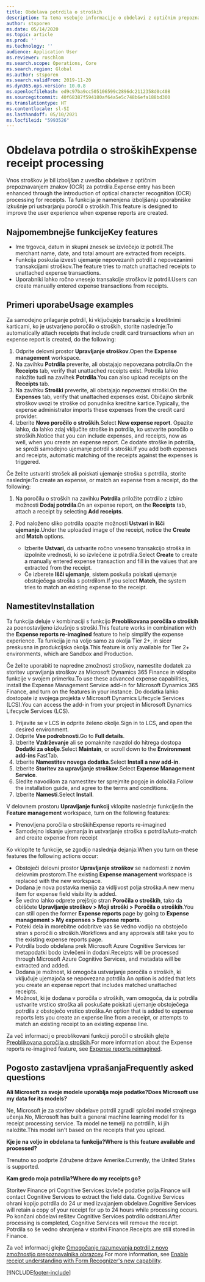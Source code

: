 ```yaml
---
title: Obdelava potrdila o stroških
description: Ta tema vsebuje informacije o obdelavi z optičnim prepoznavanjem znakov (OCR) za potrdila. Ta funkcija je namenjena izboljšanju uporabniške izkušnje pri ustvarjanju poročil o stroških v storitvi Microsoft Dynamics 365 Finance.
author: stsporen
ms.date: 05/14/2020
ms.topic: article
ms.prod: ''
ms.technology: ''
audience: Application User
ms.reviewer: roschlom
ms.search.scope: Operations, Core
ms.search.region: Global
ms.author: stsporen
ms.search.validFrom: 2019-11-20
ms.dyn365.ops.version: 10.0.8
ms.openlocfilehash: ed9c97ba9cc505106599c2896dc2112358d0c408
ms.sourcegitcommit: 40f68387f594180af64a5e5c748b6efa188bd300
ms.translationtype: HT
ms.contentlocale: sl-SI
ms.lasthandoff: 05/10/2021
ms.locfileid: "5993526"
---
```

# <a name="expense-receipt-processing"></a><span data-ttu-id="5880a-104">Obdelava potrdila o stroških</span><span class="sxs-lookup"><span data-stu-id="5880a-104">Expense receipt processing</span></span>

<span data-ttu-id="5880a-105">Vnos stroškov je bil izboljšan z uvedbo obdelave z optičnim prepoznavanjem znakov (OCR) za potrdila.</span><span class="sxs-lookup"><span data-stu-id="5880a-105">Expense entry has been enhanced through the introduction of optical character recognition (OCR) processing for receipts.</span></span> <span data-ttu-id="5880a-106">Ta funkcija je namenjena izboljšanju uporabniške izkušnje pri ustvarjanju poročil o stroških.</span><span class="sxs-lookup"><span data-stu-id="5880a-106">This feature is designed to improve the user experience when expense reports are created.</span></span>

## <a name="key-features"></a><span data-ttu-id="5880a-107">Najpomembnejše funkcije</span><span class="sxs-lookup"><span data-stu-id="5880a-107">Key features</span></span>

- <span data-ttu-id="5880a-108">Ime trgovca, datum in skupni znesek se izvlečejo iz potrdil.</span><span class="sxs-lookup"><span data-stu-id="5880a-108">The merchant name, date, and total amount are extracted from receipts.</span></span>
- <span data-ttu-id="5880a-109">Funkcija poskuša izvesti ujemanje nepovezanih potrdil z nepovezanimi transakcijami stroškov.</span><span class="sxs-lookup"><span data-stu-id="5880a-109">The feature tries to match unattached receipts to unattached expense transactions.</span></span>
- <span data-ttu-id="5880a-110">Uporabniki lahko ročno vnesejo transakcije stroškov iz potrdil.</span><span class="sxs-lookup"><span data-stu-id="5880a-110">Users can create manually entered expense transactions from receipts.</span></span>

## <a name="usage-examples"></a><span data-ttu-id="5880a-111">Primeri uporabe</span><span class="sxs-lookup"><span data-stu-id="5880a-111">Usage examples</span></span>

<span data-ttu-id="5880a-112">Za samodejno prilaganje potrdil, ki vključujejo transakcije s kreditnimi karticami, ko je ustvarjeno poročilo o stroških, storite naslednje:</span><span class="sxs-lookup"><span data-stu-id="5880a-112">To automatically attach receipts that include credit card transactions when an expense report is created, do the following:</span></span>

  1. <span data-ttu-id="5880a-113">Odprite delovni prostor **Upravljanje stroškov**.</span><span class="sxs-lookup"><span data-stu-id="5880a-113">Open the **Expense management** workspace.</span></span>
  2. <span data-ttu-id="5880a-114">Na zavihku **Potrdila** preverite, ali obstajajo nepovezana potrdila.</span><span class="sxs-lookup"><span data-stu-id="5880a-114">On the **Receipts** tab, verify that unattached receipts exist.</span></span> <span data-ttu-id="5880a-115">Potrdila lahko naložite tudi na zavihek **Potrdila**.</span><span class="sxs-lookup"><span data-stu-id="5880a-115">You can also upload receipts on the **Receipts** tab.</span></span>
  3. <span data-ttu-id="5880a-116">Na zavihku **Stroški** preverite, ali obstajajo nepovezani stroški.</span><span class="sxs-lookup"><span data-stu-id="5880a-116">On the **Expenses** tab, verify that unattached expenses exist.</span></span> <span data-ttu-id="5880a-117">Običajno skrbnik stroškov uvozi te stroške od ponudnika kreditne kartice.</span><span class="sxs-lookup"><span data-stu-id="5880a-117">Typically, the expense administrator imports these expenses from the credit card provider.</span></span>
  4. <span data-ttu-id="5880a-118">Izberite **Novo poročilo o stroških**.</span><span class="sxs-lookup"><span data-stu-id="5880a-118">Select **New expense report**.</span></span> <span data-ttu-id="5880a-119">Opazite lahko, da lahko zdaj vključite stroške in potrdila, ko ustvarite poročilo o stroških.</span><span class="sxs-lookup"><span data-stu-id="5880a-119">Notice that you can include expenses, and receipts, now as well, when you create an expense report.</span></span> <span data-ttu-id="5880a-120">Če dodate stroške in potrdila, se sproži samodejno ujemanje potrdil s stroški.</span><span class="sxs-lookup"><span data-stu-id="5880a-120">If you add both expenses and receipts, automatic matching of the receipts against the expenses is triggered.</span></span>

<span data-ttu-id="5880a-121">Če želite ustvariti strošek ali poiskati ujemanje stroška s potrdila, storite naslednje:</span><span class="sxs-lookup"><span data-stu-id="5880a-121">To create an expense, or match an expense from a receipt, do the following:</span></span>

  1. <span data-ttu-id="5880a-122">Na poročilu o stroških na zavihku **Potrdila** priložite potrdilo z izbiro možnosti **Dodaj potrdila**.</span><span class="sxs-lookup"><span data-stu-id="5880a-122">On an expense report, on the **Receipts** tab, attach a receipt by selecting **Add receipts**.</span></span>
  2. <span data-ttu-id="5880a-123">Pod naloženo sliko potrdila opazite možnosti **Ustvari** in **Išči ujemanje**.</span><span class="sxs-lookup"><span data-stu-id="5880a-123">Under the uploaded image of the receipt, notice the **Create** and **Match** options.</span></span>

      - <span data-ttu-id="5880a-124">Izberite **Ustvari**, da ustvarite ročno vneseno transakcijo stroška in izpolnite vrednosti, ki so izvlečene iz potrdila.</span><span class="sxs-lookup"><span data-stu-id="5880a-124">Select **Create** to create a manually entered expense transaction and fill in the values that are extracted from the receipt.</span></span>
      - <span data-ttu-id="5880a-125">Če izberete **Išči ujemanje**, sistem poskuša poiskati ujemanje obstoječega stroška s potrdilom.</span><span class="sxs-lookup"><span data-stu-id="5880a-125">If you select **Match**, the system tries to match an existing expense to the receipt.</span></span>

## <a name="installation"></a><span data-ttu-id="5880a-126">Namestitev</span><span class="sxs-lookup"><span data-stu-id="5880a-126">Installation</span></span>

<span data-ttu-id="5880a-127">Ta funkcija deluje v kombinaciji s funkcijo **Preoblikovana poročila o stroških** za poenostavljeno izkušnjo s stroški.</span><span class="sxs-lookup"><span data-stu-id="5880a-127">This feature works in combination with the **Expense reports re-imagined** feature to help simplify the expense experience.</span></span> <span data-ttu-id="5880a-128">Ta funkcija je na voljo samo za okolja Tier 2+, in sicer preskusna in produkcijska okolja.</span><span class="sxs-lookup"><span data-stu-id="5880a-128">This feature is only available for Tier 2+ environments, which are Sandbox and Production.</span></span>

<span data-ttu-id="5880a-129">Če želite uporabiti te napredne zmožnosti stroškov, namestite dodatek za storitev upravljanja stroškov za Microsoft Dynamics 365 Finance in vklopite funkcije v svojem primerku.</span><span class="sxs-lookup"><span data-stu-id="5880a-129">To use these advanced expense capabilities, install the Expense Management Service add-in for Microsoft Dynamics 365 Finance, and turn on the features in your instance.</span></span> <span data-ttu-id="5880a-130">Do dodatka lahko dostopate iz svojega projekta v Microsoft Dynamics Lifecycle Services (LCS).</span><span class="sxs-lookup"><span data-stu-id="5880a-130">You can access the add-in from your project in Microsoft Dynamics Lifecycle Services (LCS).</span></span>

1. <span data-ttu-id="5880a-131">Prijavite se v LCS in odprite želeno okolje.</span><span class="sxs-lookup"><span data-stu-id="5880a-131">Sign in to LCS, and open the desired environment.</span></span>
2. <span data-ttu-id="5880a-132">Odprite **Vse podrobnosti**.</span><span class="sxs-lookup"><span data-stu-id="5880a-132">Go to **Full details**.</span></span>
3. <span data-ttu-id="5880a-133">Izberite **Vzdrževanje** ali se pomaknite navzdol do hitrega dostopa **Dodatki za okolje**.</span><span class="sxs-lookup"><span data-stu-id="5880a-133">Select **Maintain**, or scroll down to the **Environment add-ins** FastTab.</span></span>
4. <span data-ttu-id="5880a-134">Izberite **Namestitev novega dodatka**.</span><span class="sxs-lookup"><span data-stu-id="5880a-134">Select **Install a new add-in**.</span></span>
5. <span data-ttu-id="5880a-135">Izberite **Storitev za upravljanje stroškov**.</span><span class="sxs-lookup"><span data-stu-id="5880a-135">Select **Expense Management Service**.</span></span>
6. <span data-ttu-id="5880a-136">Sledite navodilom za namestitev ter sprejmite pogoje in določila.</span><span class="sxs-lookup"><span data-stu-id="5880a-136">Follow the installation guide, and agree to the terms and conditions.</span></span>
7. <span data-ttu-id="5880a-137">Izberite **Namesti**.</span><span class="sxs-lookup"><span data-stu-id="5880a-137">Select **Install**.</span></span>

<span data-ttu-id="5880a-138">V delovnem prostoru **Upravljanje funkcij** vklopite naslednje funkcije:</span><span class="sxs-lookup"><span data-stu-id="5880a-138">In the **Feature management** workspace, turn on the following features:</span></span>

- <span data-ttu-id="5880a-139">Prenovljena poročila o stroških</span><span class="sxs-lookup"><span data-stu-id="5880a-139">Expense reports re-imagined</span></span>
- <span data-ttu-id="5880a-140">Samodejno iskanje ujemanja in ustvarjanje stroška s potrdila</span><span class="sxs-lookup"><span data-stu-id="5880a-140">Auto-match and create expense from receipt</span></span>

<span data-ttu-id="5880a-141">Ko vklopite te funkcije, se zgodijo naslednja dejanja:</span><span class="sxs-lookup"><span data-stu-id="5880a-141">When you turn on these features the following actions occur:</span></span>

- <span data-ttu-id="5880a-142">Obstoječi delovni prostor **Upravljanje stroškov** se nadomesti z novim delovnim prostorom.</span><span class="sxs-lookup"><span data-stu-id="5880a-142">The existing **Expense management** workspace is replaced with the new workspace.</span></span>
- <span data-ttu-id="5880a-143">Dodana je nova postavka menija za vidljivost polja stroška.</span><span class="sxs-lookup"><span data-stu-id="5880a-143">A new menu item for expense field visibility is added.</span></span>
- <span data-ttu-id="5880a-144">Še vedno lahko odprete prejšnjo stran **Poročila o stroških**, tako da obiščete **Upravljanje stroškov > Moji stroški > Poročila o stroških**.</span><span class="sxs-lookup"><span data-stu-id="5880a-144">You can still open the former **Expense reports** page by going to **Expense management > My expenses > Expense reports**.</span></span>
- <span data-ttu-id="5880a-145">Poteki dela in morebitne odobritve vas še vedno vodijo na obstoječo stran s poročili o stroških.</span><span class="sxs-lookup"><span data-stu-id="5880a-145">Workflows and any approvals still take you to the existing expense reports page.</span></span>
- <span data-ttu-id="5880a-146">Potrdila bodo obdelana prek Microsoft Azure Cognitive Services ter metapodatki bodo izvlečeni in dodani.</span><span class="sxs-lookup"><span data-stu-id="5880a-146">Receipts will be processed through Microsoft Azure Cognitive Services, and metadata will be extracted and added.</span></span>
- <span data-ttu-id="5880a-147">Dodana je možnost, ki omogoča ustvarjanje poročila o stroških, ki vključuje ujemajoča se nepovezana potrdila.</span><span class="sxs-lookup"><span data-stu-id="5880a-147">An option is added that lets you create an expense report that includes matched unattached receipts.</span></span>
- <span data-ttu-id="5880a-148">Možnost, ki je dodana v poročila o stroških, vam omogoča, da iz potrdila ustvarite vrstico stroška ali poskušate poiskati ujemanje obstoječega potrdila z obstoječo vrstico stroška.</span><span class="sxs-lookup"><span data-stu-id="5880a-148">An option that is added to expense reports lets you create an expense line from a receipt, or attempts to match an existing receipt to an existing expense line.</span></span>

<span data-ttu-id="5880a-149">Za več informacij o preoblikovani funkciji poročil o stroških glejte [Preoblikovana poročila o stroških](ExpenseWorkspaceNew.md).</span><span class="sxs-lookup"><span data-stu-id="5880a-149">For more information about the Expense reports re-imagined feature, see [Expense reports reimagined](ExpenseWorkspaceNew.md).</span></span>

## <a name="frequently-asked-questions"></a><span data-ttu-id="5880a-150">Pogosto zastavljena vprašanja</span><span class="sxs-lookup"><span data-stu-id="5880a-150">Frequently asked questions</span></span>

<span data-ttu-id="5880a-151">**Ali Microsoft za svoje modele uporablja moje podatke?**</span><span class="sxs-lookup"><span data-stu-id="5880a-151">**Does Microsoft use my data for its models?**</span></span>

<span data-ttu-id="5880a-152">Ne, Microsoft je za storitev obdelave potrdil zgradil splošni model strojnega učenja.</span><span class="sxs-lookup"><span data-stu-id="5880a-152">No, Microsoft has built a general machine learning model for its receipt processing service.</span></span> <span data-ttu-id="5880a-153">Ta model ne temelji na potrdilih, ki jih naložite.</span><span class="sxs-lookup"><span data-stu-id="5880a-153">This model isn't based on the receipts that you upload.</span></span>

<span data-ttu-id="5880a-154">**Kje je na voljo in obdelana ta funkcija?**</span><span class="sxs-lookup"><span data-stu-id="5880a-154">**Where is this feature available and processed?**</span></span>

<span data-ttu-id="5880a-155">Trenutno so podprte Združene države Amerike.</span><span class="sxs-lookup"><span data-stu-id="5880a-155">Currently, the United States is supported.</span></span>

<span data-ttu-id="5880a-156">**Kam gredo moja potrdila?**</span><span class="sxs-lookup"><span data-stu-id="5880a-156">**Where do my receipts go?**</span></span>

<span data-ttu-id="5880a-157">Storitev Finance pri Cognitive Services izvleče podatke polja.</span><span class="sxs-lookup"><span data-stu-id="5880a-157">Finance will contact Cognitive Services to extract the field data.</span></span> <span data-ttu-id="5880a-158">Cognitive Services ohrani kopijo potrdila do 24 ur med izvajanjem obdelave.</span><span class="sxs-lookup"><span data-stu-id="5880a-158">Cognitive Services will retain a copy of your receipt for up to 24 hours while processing occurs.</span></span> <span data-ttu-id="5880a-159">Po končani obdelavi rešitev Cognitive Services potrdilo odstrani.</span><span class="sxs-lookup"><span data-stu-id="5880a-159">After processing is completed, Cognitive Services will remove the receipt.</span></span> <span data-ttu-id="5880a-160">Potrdila so še vedno shranjena v storitvi Finance.</span><span class="sxs-lookup"><span data-stu-id="5880a-160">Receipts are still stored in Finance.</span></span>

<span data-ttu-id="5880a-161">Za več informacij glejte [Omogočanje razumevanja potrdil z novo zmožnostjo prepoznavalnika obrazcev](https://azure.microsoft.com/blog/enable-receipt-understanding-with-form-recognizer-s-new-capability/).</span><span class="sxs-lookup"><span data-stu-id="5880a-161">For more information, see [Enable receipt understanding with Form Recognizer's new capability](https://azure.microsoft.com/blog/enable-receipt-understanding-with-form-recognizer-s-new-capability/).</span></span>


[!INCLUDE[footer-include](../includes/footer-banner.md)]